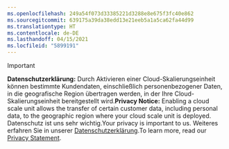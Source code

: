 ```yaml
---
ms.openlocfilehash: 249a54f073d33385221d3288e8e675f3fc40e862
ms.sourcegitcommit: 639175a39da38edd13e21eeb5a1a5ca62fa44d99
ms.translationtype: HT
ms.contentlocale: de-DE
ms.lasthandoff: 04/15/2021
ms.locfileid: "5899191"
---
```

> [!Important]
> <span data-ttu-id="40877-101">**Datenschutzerklärung:** Durch Aktivieren einer Cloud-Skalierungseinheit können bestimmte Kundendaten, einschließlich personenbezogener Daten, in die geografische Region übertragen werden, in der Ihre Cloud-Skalierungseinheit bereitgestellt wird.</span><span class="sxs-lookup"><span data-stu-id="40877-101">**Privacy Notice:** Enabling a cloud scale unit allows the transfer of certain customer data, including personal data, to the geographic region where your cloud scale unit is deployed.</span></span> <span data-ttu-id="40877-102">Datenschutz ist uns sehr wichtig.</span><span class="sxs-lookup"><span data-stu-id="40877-102">Your privacy is important to us.</span></span> <span data-ttu-id="40877-103">Weiteres erfahren Sie in unserer [Datenschutzerklärung](https://go.microsoft.com/fwlink/?LinkId=521839).</span><span class="sxs-lookup"><span data-stu-id="40877-103">To learn more, read our [Privacy Statement](https://go.microsoft.com/fwlink/?LinkId=521839).</span></span>